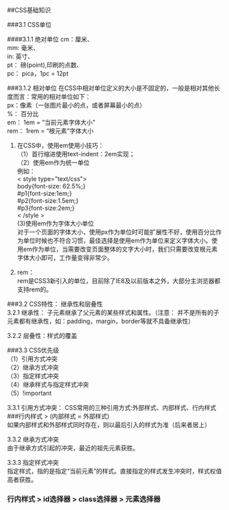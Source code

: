 ##CSS基础知识

###3.1 CSS单位

####3.1.1 绝对单位
cm：厘米、  
mm: 毫米、  
in: 英寸、  
pt： 磅(point),印刷的点数、  
pc： pica，1pc = 12pt

###3.1.2 相对单位
在CSS中相对单位定义的大小是不固定的，一般是相对其他长度而言：常用的相对单位如下：  
px：像素（一张图片最小的点，或者屏幕最小的点）  
%： 百分比  
em： 1em = “当前元素字体大小”  
rem： 1rem = “根元素”字体大小  

1. 在CSS中，使用em使用小技巧：  
（1）首行缩进使用text-indent：2em实现；  
（2）使用em作为统一单位  
例如：  
< style type="text/css">  
	body{font-size: 62.5%;}  
	#p1{font-size:1em;}   
	#p2{font-size:1.5em;}  
	#p3{font-size:2em;}   
< /style >  
(3)使用em作为字体大小单位  
对于一个页面的字体大小，使用px作为单位时可能扩展性不好，使用百分比作为单位时候也不符合习惯，最佳选择是使用em作为单位来定义字体大小。使用em作为单位，当需要改变页面整体的文字大小时，我们只需要改变根元素字体大小即可，工作量变得非常少。

2. rem：  
  rem是CSS3新引入的单位，目前除了IE8及以前版本之外，大部分主浏览器都支持rem的。  
  
###3.2 CSS特性：
继承性和层叠性  
3.2.1 继承性： 子元素继承了父元素的某些样式和属性。（注意： 并不是所有的子元素都有继承性，如：padding，margin，border等就不具备继承性）  

3.2.2 层叠性：样式的覆盖

###3.3 CSS优先级  
（1）引用方式冲突  
（2）继承方式冲突  
（3）指定样式冲突  
（4）继承样式与指定样式冲突  
（5）!important

3.3.1 引用方式冲突：
 CSS常用的三种引用方式:外部样式、内部样式、行内样式  
###行内样式 > (内部样式 = 外部样式)  
 如果内部样式和外部样式同时存在，则以最后引入的样式为准（后来者居上）  
 
3.3.2 继承方式冲突  
由于继承方式引起的冲突，最近的祖先元素获胜。  

3.3.3  指定样式冲突  
指定样式，指的是指定“当前元素”的样式。直接指定的样式发生冲突时，样式权值高者获胜。  
### 行内样式 > id选择器 > class选择器 > 元素选择器

  
  